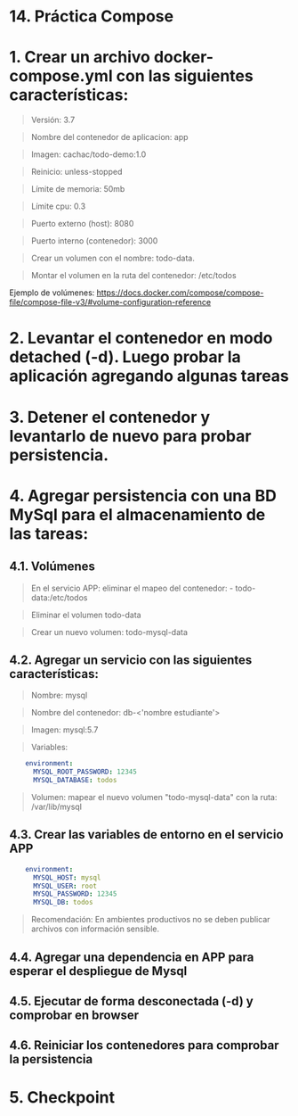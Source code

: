 # 14. Práctica Compose <!-- omit in TOC -->

# 1. Crear un archivo docker-compose.yml con las siguientes características:

> Versión: 3.7

> Nombre del contenedor de aplicacion: app

> Imagen: cachac/todo-demo:1.0

> Reinicio: unless-stopped

> Límite de memoria: 50mb

> Límite cpu: 0.3

> Puerto externo (host): 8080

> Puerto interno (contenedor): 3000

> Crear un volumen con el nombre: todo-data.

> Montar el volumen en la ruta del contenedor: /etc/todos

Ejemplo de volúmenes: https://docs.docker.com/compose/compose-file/compose-file-v3/#volume-configuration-reference

# 2. Levantar el contenedor en modo detached (-d). Luego probar la aplicación agregando algunas tareas

# 3. Detener el contenedor y levantarlo de nuevo para probar persistencia.

# 4. Agregar persistencia con una BD MySql para el almacenamiento de las tareas:

## 4.1. Volúmenes
> En el servicio APP: eliminar el mapeo del contenedor: - todo-data:/etc/todos

> Eliminar el volumen todo-data

> Crear un nuevo volumen: todo-mysql-data

## 4.2. Agregar un servicio con las siguientes características:

> Nombre: mysql

> Nombre del contenedor: db-<'nombre estudiante'>

> Imagen: mysql:5.7

> Variables:
```yaml
    environment:
      MYSQL_ROOT_PASSWORD: 12345
      MYSQL_DATABASE: todos
```

> Volumen: mapear el nuevo volumen "todo-mysql-data" con la ruta: /var/lib/mysql

## 4.3. Crear las variables de entorno en el servicio APP
```yaml
    environment:
      MYSQL_HOST: mysql
      MYSQL_USER: root
      MYSQL_PASSWORD: 12345
      MYSQL_DB: todos
```

> Recomendación: En ambientes productivos no se deben publicar archivos con información sensible.

## 4.4. Agregar una dependencia en APP para esperar el despliegue de Mysql

## 4.5. Ejecutar de forma desconectada (-d) y comprobar en browser

## 4.6. Reiniciar los contenedores para comprobar la persistencia

# 5. Checkpoint
